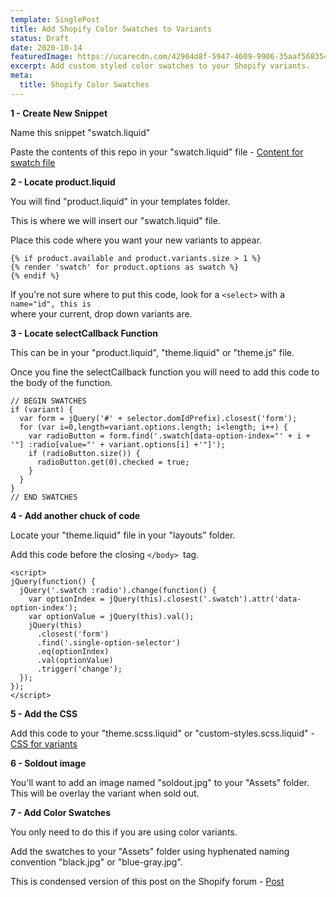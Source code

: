 ```yaml
---
template: SinglePost
title: Add Shopify Color Swatches to Variants
status: Draft
date: 2020-10-14
featuredImage: https://ucarecdn.com/42904d8f-5947-4609-9906-35aaf568354a/-/crop/1335x726/0,0/-/preview/
excerpt: Add custom styled color swatches to your Shopify variants.
meta:
  title: Shopify Color Swatches
---
```

**1 - Create New Snippet**

Name this snippet "swatch.liquid"

Paste the contents of this repo in your "swatch.liquid" file - [Content for swatch file](https://raw.githubusercontent.com/carolineschnapp/color-swatches/master/swatch.liquid)

**2 - Locate product.liquid**

You will find "product.liquid" in your templates folder.

This is where we will insert our "swatch.liquid" file. 

Place this code where you want your new variants to appear.

```
{% if product.available and product.variants.size > 1 %}
{% render 'swatch' for product.options as swatch %}
{% endif %}

```

If you're not sure where to put this code, look for a `<select>` with a `name="id", this is `\
where your current, drop down variants are.



**3 - Locate selectCallback Function**

This can be in your "product.liquid", "theme.liquid" or "theme.js" file.

Once you fine the selectCallback function you will need to add this code to the body of the function.

```
// BEGIN SWATCHES
if (variant) {
  var form = jQuery('#' + selector.domIdPrefix).closest('form');
  for (var i=0,length=variant.options.length; i<length; i++) {
    var radioButton = form.find('.swatch[data-option-index="' + i + '"] :radio[value="' + variant.options[i] +'"]');
    if (radioButton.size()) {
      radioButton.get(0).checked = true;
    }
  }
}
// END SWATCHES

```



**4 - Add another chuck of code**

Locate your "theme.liquid" file in your "layouts" folder.

Add this code before the closing `</body> `tag.

```
<script>
jQuery(function() {
  jQuery('.swatch :radio').change(function() {
    var optionIndex = jQuery(this).closest('.swatch').attr('data-option-index');
    var optionValue = jQuery(this).val();
    jQuery(this)
      .closest('form')
      .find('.single-option-selector')
      .eq(optionIndex)
      .val(optionValue)
      .trigger('change');
  });
});
</script>

```

**5 - Add the CSS**

Add this code to your "theme.scss.liquid" or "custom-styles.scss.liquid" - [CSS for variants](https://raw.githubusercontent.com/carolineschnapp/color-swatches/master/swatch.css.liquid)

**6 - Soldout image**

You'll want to add an image named "soldout.jpg" to your "Assets" folder. This will be overlay the variant when sold out.

**7 - Add Color Swatches** 

You only need to do this if you are using color variants.

Add the swatches to your "Assets" folder using hyphenated naming convention "black.jpg" or "blue-gray.jpg".



This is condensed version of this post on the Shopify forum - [Post](https://community.shopify.com/c/Shopify-Design/Product-pages-Add-color-swatches-to-products/m-p/616427)